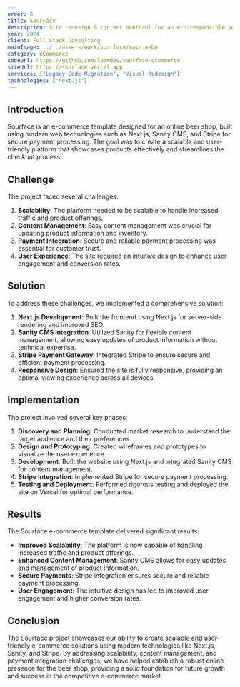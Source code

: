 ```yaml
---
order: 6
title: SourFace
description: Site redesign & content overhaul for an eco-responsible personal care brand.
year: 2024
client: Full Stack Consulting
mainImage: ../../assets/work/sourface/main.webp
category: eCommerce
codeUrl: https://github.com/laamdev/sourface-ecommerce
siteUrl: https://sourface.vercel.app
services: ["Legacy Code Migration", "Visual Redesign"]
technologies: ["Next.js"]
---
```


## Introduction

Sourface is an e-commerce template designed for an online beer shop, built using modern web technologies such as Next.js, Sanity CMS, and Stripe for secure payment processing. The goal was to create a scalable and user-friendly platform that showcases products effectively and streamlines the checkout process.

## Challenge

The project faced several challenges:

1. **Scalability**: The platform needed to be scalable to handle increased traffic and product offerings.
2. **Content Management**: Easy content management was crucial for updating product information and inventory.
3. **Payment Integration**: Secure and reliable payment processing was essential for customer trust.
4. **User Experience**: The site required an intuitive design to enhance user engagement and conversion rates.

## Solution

To address these challenges, we implemented a comprehensive solution:

1. **Next.js Development**: Built the frontend using Next.js for server-side rendering and improved SEO.
2. **Sanity CMS Integration**: Utilized Sanity for flexible content management, allowing easy updates of product information without technical expertise.
3. **Stripe Payment Gateway**: Integrated Stripe to ensure secure and efficient payment processing.
4. **Responsive Design**: Ensured the site is fully responsive, providing an optimal viewing experience across all devices.

## Implementation

The project involved several key phases:

1. **Discovery and Planning**: Conducted market research to understand the target audience and their preferences.
2. **Design and Prototyping**: Created wireframes and prototypes to visualize the user experience.
3. **Development**: Built the website using Next.js and integrated Sanity CMS for content management.
4. **Stripe Integration**: Implemented Stripe for secure payment processing.
5. **Testing and Deployment**: Performed rigorous testing and deployed the site on Vercel for optimal performance.

## Results

The Sourface e-commerce template delivered significant results:

- **Improved Scalability**: The platform is now capable of handling increased traffic and product offerings.
- **Enhanced Content Management**: Sanity CMS allows for easy updates and management of product information.
- **Secure Payments**: Stripe integration ensures secure and reliable payment processing.
- **User Engagement**: The intuitive design has led to improved user engagement and higher conversion rates.

## Conclusion

The Sourface project showcases our ability to create scalable and user-friendly e-commerce solutions using modern technologies like Next.js, Sanity, and Stripe. By addressing scalability, content management, and payment integration challenges, we have helped establish a robust online presence for the beer shop, providing a solid foundation for future growth and success in the competitive e-commerce market.
